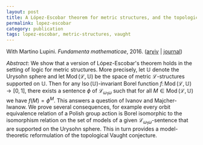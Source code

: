 ```yaml
---
layout: post
title: A López-Escobar theorem for metric structures, and the topological Vaught conjecture
permalink: lopez-escobar
category: publication
tags: lopez-escobar, metric-structures, vaught
---
```


With Martino Lupini. *Fundamenta mathematicae*, 2016. ([ar&chi;iv](http://arxiv.org/abs/1405.2859) \| [journal](http://dx.doi.org/10.4064/fm135-1-2016))<!--more-->

*Abstract*: We show that a version of López-Escobar's theorem holds in the setting of logic for metric structures. More precisely, let $\mathbb{U}$ denote the Urysohn sphere and let $\mathop{\mathrm{Mod}}(\mathcal{L},\mathbb{U})$ be the space of metric $\mathcal{L}$-structures supported on $\mathbb{U}$. Then for any $\mathop{\mathrm{Iso}}(\mathbb{U})$-invariant Borel function $f\colon\mathop{\mathrm{Mod}}(\mathcal{L},\mathbb{U})\rightarrow[0,1]$, there exists a sentence $\phi$ of $\mathcal{L}_{\omega_1\omega }$ such that for all $M\in \mathop{\mathrm{Mod}}(\mathcal{L},\mathbb{U})$ we have $f(M)=\phi^M$. This answers a question of Ivanov and Majcher-Iwanow. We prove several consequences, for example every orbit equivalence relation of a Polish group action is Borel isomorphic to the isomorphism relation on the set of models of a given $\mathcal{L}_{\omega_{1}\omega}$-sentence that are supported on the Urysohn sphere. This in turn provides a model-theoretic reformulation of the topological Vaught conjecture.

